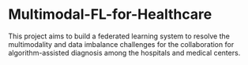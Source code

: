 # Multimodal-FL-for-Healthcare
This project aims to build a federated learning system to resolve the multimodality and data imbalance challenges for the collaboration for algorithm-assisted diagnosis among the hospitals and medical centers.
